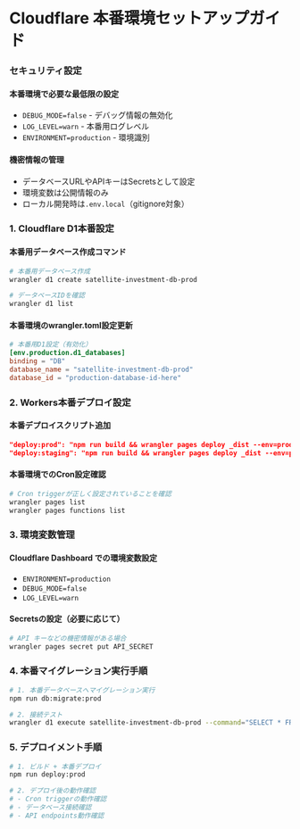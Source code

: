 # Cloudflare 本番環境セットアップガイド

### セキュリティ設定

#### 本番環境で必要な最低限の設定
- `DEBUG_MODE=false` - デバッグ情報の無効化
- `LOG_LEVEL=warn` - 本番用ログレベル
- `ENVIRONMENT=production` - 環境識別

#### 機密情報の管理
- データベースURLやAPIキーはSecretsとして設定
- 環境変数は公開情報のみ
- ローカル開発時は`.env.local`（gitignore対象）


### 1. Cloudflare D1本番設定

#### 本番用データベース作成コマンド
```bash
# 本番用データベース作成
wrangler d1 create satellite-investment-db-prod

# データベースIDを確認
wrangler d1 list
```

#### 本番環境のwrangler.toml設定更新
```toml
# 本番用D1設定（有効化）
[env.production.d1_databases]
binding = "DB"
database_name = "satellite-investment-db-prod"
database_id = "production-database-id-here"
```

### 2. Workers本番デプロイ設定

#### 本番デプロイスクリプト追加
```json
"deploy:prod": "npm run build && wrangler pages deploy _dist --env=production",
"deploy:staging": "npm run build && wrangler pages deploy _dist --env=preview"
```

#### 本番環境でのCron設定確認
```bash
# Cron triggerが正しく設定されていることを確認
wrangler pages list
wrangler pages functions list
```

### 3. 環境変数管理

#### Cloudflare Dashboard での環境変数設定
- `ENVIRONMENT=production`
- `DEBUG_MODE=false`
- `LOG_LEVEL=warn`

#### Secretsの設定（必要に応じて）
```bash
# API キーなどの機密情報がある場合
wrangler pages secret put API_SECRET
```

### 4. 本番マイグレーション実行手順

```bash
# 1. 本番データベースへマイグレーション実行
npm run db:migrate:prod

# 2. 接続テスト
wrangler d1 execute satellite-investment-db-prod --command="SELECT * FROM settings;"
```

### 5. デプロイメント手順

```bash
# 1. ビルド + 本番デプロイ
npm run deploy:prod

# 2. デプロイ後の動作確認
# - Cron triggerの動作確認
# - データベース接続確認
# - API endpoints動作確認
```